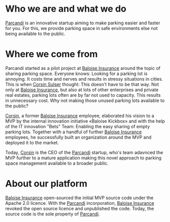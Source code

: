 # Who we are and what we do
[Parcandi](https://parcandi.com/ch-en/) is an innovative startup aiming to make parking easier and faster for you. For this, we provide parking space in safe environments else not being available to the public. 
# Where we come from
Parcandi started as a pilot project at [Baloise Insurance](https://github.com/baloise) around the topic of sharing parking space. Everyone knows: Looking for a parking lot is annoying. It costs time and nerves and results in stressy situations in cities. This is when [Corsin Sulser](https://www.linkedin.com/in/corsin-sulser/) thought: This doesn't have to be that way. Not only at [Baloise Insurance](https://github.com/baloise), but also at lots of other enterprises and private real estates, parking lots often are by far not used to capacity. This results in unnecessary cost. Why not making those unused parking lots available to the public?

[Corsin](https://www.linkedin.com/in/corsin-sulser/), a former [Baloise Insurance](https://github.com/baloise) employee, elaborated his vision to a MVP by the internal innovation initiative «Baloise Kickbox» and with the help of the IT innovation "Bets" Team: Enabling the easy sharing of empty parking lots. Together with a handful of further [Baloise Insurance](https://github.com/baloise) employees, he successfully built an organization around the MVP and deployed it to the market.

Today, [Corsin](https://www.linkedin.com/in/corsin-sulser/) is the CEO of the [Parcandi](https://parcandi.com/ch-en/) startup, who's team adavnced the MVP further to a mature application making this novel approach to parking space management available to a broader public.
# About our platform
[Baloise Insurance](https://github.com/baloise) open-sourced the initial MVP source code under the Apache 2.0 licence. With the [Parcandi](https://parcandi.com/ch-en/) incorporation, [Baloise Insurance](https://github.com/baloise) revoked the open source licence and unpublished the code. Today, the source code is the sole property of [Parcandi](https://parcandi.com/ch-en/).
